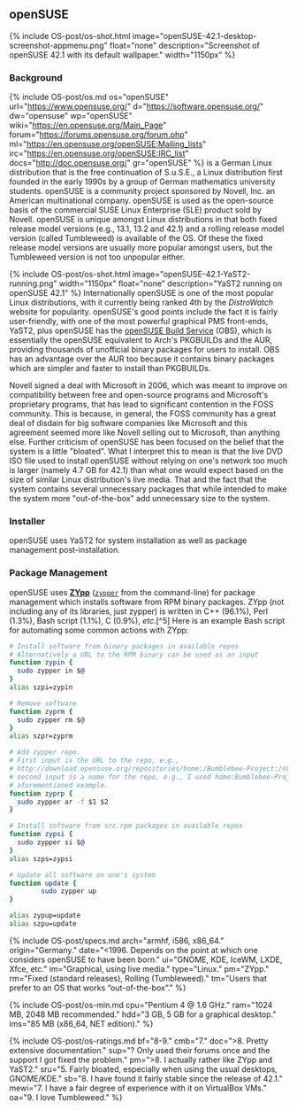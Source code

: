 ## openSUSE
{% include OS-post/os-shot.html image="openSUSE-42.1-desktop-screenshot-appmenu.png" float="none" description="Screenshot of openSUSE 42.1 with its default wallpaper." width="1150px" %}

### Background
{% include OS-post/os.md os="openSUSE" url="https://www.opensuse.org/" d="https://software.opensuse.org/" dw="opensuse" wp="openSUSE" wiki="https://en.opensuse.org/Main_Page" forum="https://forums.opensuse.org/forum.php" ml="https://en.opensuse.org/openSUSE:Mailing_lists" irc="https://en.opensuse.org/openSUSE:IRC_list" docs="http://doc.opensuse.org/" gr="openSUSE" %} is a German Linux distribution that is the free continuation of S.u.S.E., a Linux distribution first founded in the early 1990s by a group of German mathematics university students. openSUSE is a community project sponsored by Novell, Inc. an American multinational company. openSUSE is used as the open-source basis of the commercial SUSE Linux Enterprise (SLE) product sold by Novell. openSUSE is unique amongst Linux distributions in that both fixed release model versions (e.g., 13.1, 13.2 and 42.1) and a rolling release model version (called Tumbleweed) is available of the OS. Of these the fixed release model versions are usually more popular amongst users, but the Tumbleweed version is not too unpopular either.

{% include OS-post/os-shot.html image="openSUSE-42.1-YaST2-running.png" width="1150px" float="none" description="YaST2 running on openSUSE 42.1" %}
Internationally openSUSE is one of the most popular Linux distributions, with it currently being ranked 4th by the *DistroWatch* website for popularity. openSUSE's good points include the fact it is fairly user-friendly, with one of the most powerful graphical PMS front-ends, YaST2, plus openSUSE has the [openSUSE Build Service](https://build.opensuse.org/) (OBS), which is essentially the openSUSE equivalent to Arch's PKGBUILDs and the AUR, providing thousands of unofficial binary packages for users to install. OBS has an advantage over the AUR too because it contains binary packages which are simpler and faster to install than PKGBUILDs.

Novell signed a deal with Microsoft in 2006, which was meant to improve on compatibility between free and open-source programs and Microsoft's proprietary programs, that has lead to significant contention in the FOSS community. This is because, in general, the FOSS community has a great deal of disdain for big software companies like Microsoft and this agreement seemed more like Novell selling out to Microsoft, than anything else. Further criticism of openSUSE has been focused on the belief that the system is a little "bloated". What I interpret this to mean is that the live DVD ISO file used to install openSUSE without relying on one's network too much is larger (namely 4.7 GB for 42.1) than what one would expect based on the size of similar Linux distribution's live media. That and the fact that the system contains several unnecessary packages that while intended to make the system more "out-of-the-box" add unnecessary size to the system.

### Installer
openSUSE uses YaST2 for system installation as well as package management post-installation.

### Package Management
openSUSE uses [**ZYpp**](https://github.com/openSUSE/zypper) ([`zypper`](/man/zypper.8.html) from the command-line) for package management which installs software from RPM binary packages. ZYpp (not including any of its libraries, just zypper) is written in C++ (96.1%), Perl (1.3%), Bash script (1.1%), C (0.9%), *etc.*[^5] Here is an example Bash script for automating some common actions with ZYpp:
```bash
# Install software from binary packages in available repos
# Alternatively a URL to the RPM binary can be used as an input
function zypin {
  sudo zypper in $@
}
alias szpi=zypin

# Remove software
function zyprm {
  sudo zypper rm $@
}
alias szpr=zyprm

# Add zypper repo.
# First input is the URL to the repo, e.g.,
# http://download.opensuse.org/repositories/home:/Bumblebee-Project:/nVidia:/310.40/openSUSE_Tumbleweed/
# second input is a name for the repo, e.g., I used home:Bumblebee-Project:nVidia:310.40 for the
# aforementioned example.
function zyprp {
  sudo zypper ar -f $1 $2
}

# Install software from src.rpm packages in available repos
function zypsi {
  sudo zypper si $@
}
alias szps=zypsi

# Update all software on one's system
function update {
        sudo zypper up
}

alias zypup=update
alias szpu=update
```

{% include OS-post/specs.md arch="armhf, i586, x86_64." origin="Germany." date="&lt;1996. Depends on the point at which one considers openSUSE to have been born." ui="GNOME, KDE, IceWM, LXDE, Xfce, etc." im="Graphical, using live media." type="Linux." pm="ZYpp." rm="Fixed (standard releases), Rolling (Tumbleweed)." tm="Users that prefer to an OS that works &ldquo;out-of-the-box&rdquo;." %}

{% include OS-post/os-min.md cpu="Pentium 4 @ 1.6 GHz." ram="1024 MB, 2048 MB recommended." hdd="3 GB, 5 GB for a graphical desktop." ims="85 MB (x86_64, NET edition)." %}

{% include OS-post/os-ratings.md bf="8-9." cmb="7." doc="&gt;8. Pretty extensive documentation." sup="? Only used their forums once and the support I got fixed the problem." pm="&gt;8. I actually rather like ZYpp and YaST2." sru="5. Fairly bloated, especially when using the usual desktops, GNOME/KDE." sb="8. I have found it fairly stable since the release of 42.1." mewi="7. I have a fair degree of experience with it on VirtualBox VMs." oa="9. I love Tumbleweed." %}
